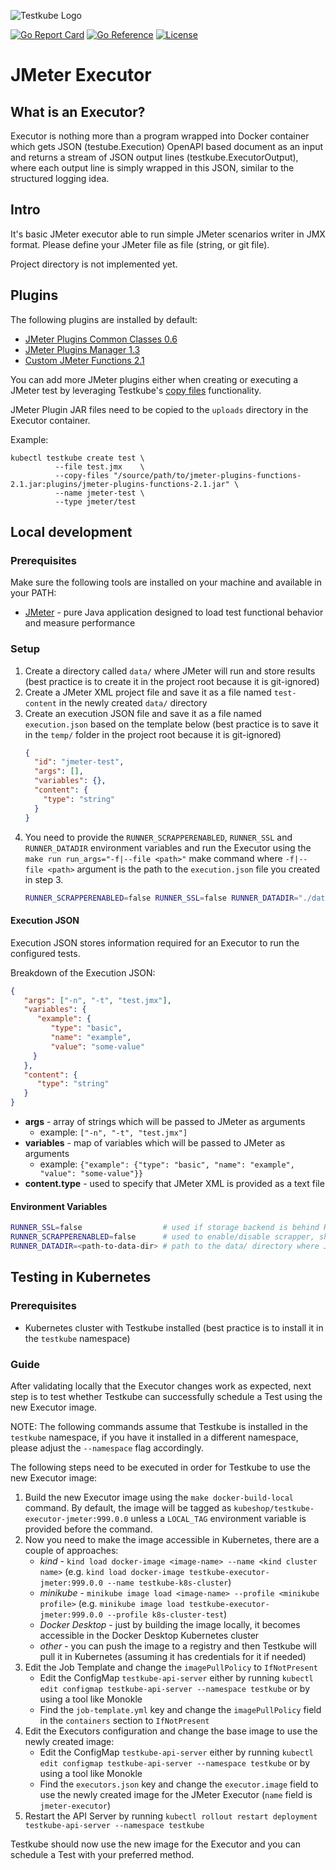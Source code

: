 ![Testkube Logo](https://raw.githubusercontent.com/kubeshop/testkube/main/assets/testkube-color-gray.png)

[![Go Report Card](https://goreportcard.com/badge/github.com/kubeshop/testkube-executor-jmeter)](https://goreportcard.com/report/github.com/kubeshop/testkube-executor-jmeter)
[![Go Reference](https://pkg.go.dev/badge/github.com/kubeshop/testkube-executor-jmeter.svg)](https://pkg.go.dev/github.com/kubeshop/testkube-executor-jmeter)
[![License](https://img.shields.io/github/license/kubeshop/testkube-executor-jmeter)]()

# JMeter Executor

## What is an Executor?

Executor is nothing more than a program wrapped into Docker container which gets JSON (testube.Execution) OpenAPI based document as an input and returns a stream of JSON output lines (testkube.ExecutorOutput),
where each output line is simply wrapped in this JSON, similar to the structured logging idea.

## Intro

It's basic JMeter executor able to run simple JMeter scenarios writer in JMX format.
Please define your JMeter file as file (string, or git file). 

Project directory is not implemented yet.

## Plugins

The following plugins are installed by default:
* [JMeter Plugins Common Classes 0.6](https://javadoc.io/doc/kg.apc/jmeter-plugins-cmn-jmeter/latest/index.html)
* [JMeter Plugins Manager 1.3](https://jmeter-plugins.org/wiki/PluginsManager/)
* [Custom JMeter Functions 2.1](https://jmeter-plugins.org/wiki/Functions/)

You can add more JMeter plugins either when creating or executing a JMeter test by leveraging Testkube's [copy files](https://docs.testkube.io/articles/running-tests#mapping-local-files) functionality.

JMeter Plugin JAR files need to be copied to the `uploads` directory in the Executor container.

Example:
```shell
kubectl testkube create test \
          --file test.jmx    \
          --copy-files "/source/path/to/jmeter-plugins-functions-2.1.jar:plugins/jmeter-plugins-functions-2.1.jar" \
          --name jmeter-test \
          --type jmeter/test
```

## Local development

### Prerequisites

Make sure the following tools are installed on your machine and available in your PATH:
* [JMeter](https://jmeter.apache.org/download_jmeter.cgi) - pure Java application designed to load test functional behavior and measure performance

### Setup
1. Create a directory called `data/` where JMeter will run and store results (best practice is to create it in the project root because it is git-ignored)
2. Create a JMeter XML project file and save it as a file named `test-content` in the newly created `data/` directory
3. Create an execution JSON file and save it as a file named `execution.json` based on the template below (best practice is to save it in the `temp/` folder in the project root because it is git-ignored)
    ```json
    {
      "id": "jmeter-test",
      "args": [],
      "variables": {},
      "content": {
        "type": "string"
      }
    }
    ```
4. You need to provide the `RUNNER_SCRAPPERENABLED`, `RUNNER_SSL` and `RUNNER_DATADIR` environment variables and run the Executor using the `make run run_args="-f|--file <path>"` make command where `-f|--file <path>` argument is the path to the `execution.json` file you created in step 3.
    ```bash
    RUNNER_SCRAPPERENABLED=false RUNNER_SSL=false RUNNER_DATADIR="./data" make run run_args="-f temp/execution.json"
    ```

#### Execution JSON

Execution JSON stores information required for an Executor to run the configured tests.

Breakdown of the Execution JSON:
```json
{
   "args": ["-n", "-t", "test.jmx"],
   "variables": {
      "example": {
         "type": "basic", 
         "name": "example", 
         "value": "some-value"
     }
   },
   "content": {
      "type": "string"
   }
}
```
* **args** - array of strings which will be passed to JMeter as arguments
  * example: `["-n", "-t", "test.jmx"]`
* **variables** - map of variables which will be passed to JMeter as arguments
  * example: `{"example": {"type": "basic", "name": "example", "value": "some-value"}}` 
* **content.type** - used to specify that JMeter XML is provided as a text file

#### Environment Variables
```bash
RUNNER_SSL=false                  # used if storage backend is behind HTTPS, should be set to false for local development
RUNNER_SCRAPPERENABLED=false      # used to enable/disable scrapper, should be set to false for local development
RUNNER_DATADIR=<path-to-data-dir> # path to the data/ directory where JMeter will run and store results
```

## Testing in Kubernetes

### Prerequisites
* Kubernetes cluster with Testkube installed (best practice is to install it in the `testkube` namespace)

### Guide

After validating locally that the Executor changes work as expected, next step is to test whether Testkube can successfully schedule a Test using the new Executor image.

NOTE: The following commands assume that Testkube is installed in the `testkube` namespace, if you have it installed in a different namespace, please adjust the `--namespace` flag accordingly.

The following steps need to be executed in order for Testkube to use the new Executor image:
1. Build the new Executor image using the `make docker-build-local` command. By default, the image will be tagged as `kubeshop/testkube-executor-jmeter:999.0.0` unless a `LOCAL_TAG` environment variable is provided before the command.
2. Now you need to make the image accessible in Kubernetes, there are a couple of approaches:
   * *kind* - `kind load docker-image <image-name> --name <kind cluster name>` (e.g. `kind load docker-image testkube-executor-jmeter:999.0.0 --name testkube-k8s-cluster`)
   * *minikube* - `minikube image load <image-name> --profile <minikube profile>` (e.g. `minikube image load testkube-executor-jmeter:999.0.0 --profile k8s-cluster-test`)
   * *Docker Desktop* - just by building the image locally, it becomes accessible in the Docker Desktop Kubernetes cluster
   * *other* - you can push the image to a registry and then Testkube will pull it in Kubernetes (assuming it has credentials for it if needed)
3. Edit the Job Template and change the `imagePullPolicy` to `IfNotPresent`
   * Edit the ConfigMap `testkube-api-server` either by running `kubectl edit configmap testkube-api-server --namespace testkube` or by using a tool like Monokle
   * Find the `job-template.yml` key and change the `imagePullPolicy` field in the `containers` section to `IfNotPresent`
4. Edit the Executors configuration and change the base image to use the newly created image:
   * Edit the ConfigMap `testkube-api-server` either by running `kubectl edit configmap testkube-api-server --namespace testkube` or by using a tool like Monokle
   * Find the `executors.json` key and change the `executor.image` field to use the newly created image for the JMeter Executor (`name` field is `jmeter-executor`)
5. Restart the API Server by running `kubectl rollout restart deployment testkube-api-server --namespace testkube`

Testkube should now use the new image for the Executor and you can schedule a Test with your preferred method.